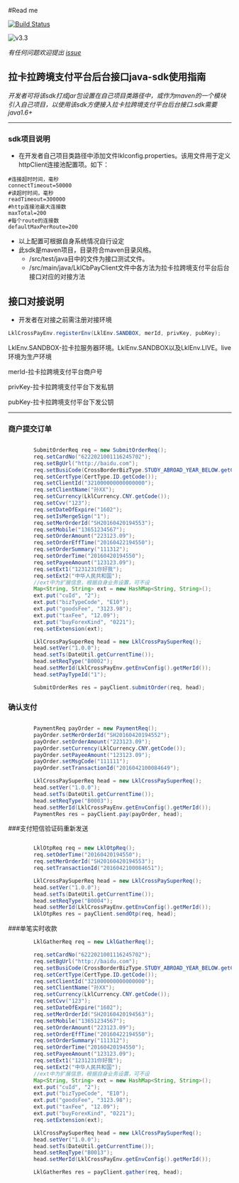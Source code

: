 #Read me

[![Build Status](https://travis-ci.org/LklCBPay/javasdk.svg?branch=master)](https://travis-ci.org/lklcrossboard/javasdk)

![v3.3](https://img.shields.io/badge/Version-v3.4-blue.svg)

*有任何问题欢迎提出 [issue](https://github.com/lklcrossboard/javasdk/issues)*

## 拉卡拉跨境支付平台后台接口java-sdk使用指南
*开发者可将该sdk打成jar包设置在自己项目类路径中，或作为maven的一个模块引入自己项目，以使用该sdk方便接入拉卡拉跨境支付平台后台接口.sdk需要java1.6+*

----
### sdk项目说明
* 在开发者自己项目类路径中添加文件lklconfig.properties。该用文件用于定义httpClient连接池配置项。如下：

``` 
#连接超时时间，毫秒
connectTimeout=50000
#读超时时间，毫秒
readTimeout=300000
#http连接池最大连接数
maxTotal=200
#每个route的连接数
defaultMaxPerRoute=200
```
* 以上配置可根据自身系统情况自行设定
* 此sdk是maven项目，目录符合maven目录风格。
   * /src/test/java目中的文件为接口测试文件。
   * /src/main/java/LklCbPayClient文件中各方法为拉卡拉跨境支付平台后台接口对应的对接方法


## 接口对接说明
* 开发者在对接之前需注册对接环境

```java
LklCrossPayEnv.registerEnv(LklEnv.SANDBOX, merId, privKey, pubKey);
```
LklEnv.SANDBOX-拉卡拉服务器环境。LklEnv.SANDBOX以及LklEnv.LIVE。live环境为生产环境

merId-拉卡拉跨境支付平台商户号

privKey-拉卡拉跨境支付平台下发私钥

pubKey-拉卡拉跨境支付平台下发公钥

---

### 商户提交订单

```java

		SubmitOrderReq req = new SubmitOrderReq();
        req.setCardNo("6222021001116245702");
        req.setBgUrl("http://baidu.com");
        req.setBusiCode(CrossBorderBizType.STUDY_ABROAD_YEAR_BELOW.getCode());
        req.setCertType(CertType.ID.getCode());
        req.setClientId("321000000000000000");
        req.setClientName("孙XX");
        req.setCurrency(LklCurrency.CNY.getCode());
        req.setCvv("123");
        req.setDateOfExpire("1602");
        req.setIsMergeSign("1");
        req.setMerOrderId("SH20160420194553");
        req.setMobile("13651234567");
        req.setOrderAmount("223123.09");
        req.setOrderEffTime("20160422194550");
        req.setOrderSummary("111312");
        req.setOrderTime("20160420194550");
        req.setPayeeAmount("123123.09");
        req.setExt1("1231231你好我");
        req.setExt2("中华人民共和国");
        //ext中为扩展信息，根据自身业务设置，可不设
        Map<String, String> ext = new HashMap<String, String>();
        ext.put("cuId", "2");
        ext.put("bizTypeCode", "E10");
        ext.put("goodsFee", "3123.98");
        ext.put("taxFee", "12.09");
        ext.put("buyForexKind", "0221");
        req.setExtension(ext);

        LklCrossPaySuperReq head = new LklCrossPaySuperReq();
        head.setVer("1.0.0");
        head.setTs(DateUtil.getCurrentTime());
        head.setReqType("B0002");
        head.setMerId(LklCrossPayEnv.getEnvConfig().getMerId());
        head.setPayTypeId("1");

        SubmitOrderRes res = payClient.submitOrder(req, head);
```


### 确认支付


```java

		PaymentReq payOrder = new PaymentReq();
        payOrder.setMerOrderId("SH20160420194552");
        payOrder.setOrderAmount("223123.09");
        payOrder.setCurrency(LklCurrency.CNY.getCode());
        payOrder.setPayeeAmount("123123.09");
        payOrder.setMsgCode("111111");
        payOrder.setTransactionId("2016042100084649");

        LklCrossPaySuperReq head = new LklCrossPaySuperReq();
        head.setVer("1.0.0");
        head.setTs(DateUtil.getCurrentTime());
        head.setReqType("B0003");
        head.setMerId(LklCrossPayEnv.getEnvConfig().getMerId());
        PaymentRes res = payClient.pay(payOrder, head);
```

###支付短信验证码重新发送

```java

 		LklOtpReq req = new LklOtpReq();
        req.setOderTime("20160420194550");
        req.setMerOrderId("SH20160420194553");
        req.setTransactionId("2016042100084651");

        LklCrossPaySuperReq head = new LklCrossPaySuperReq();
        head.setVer("1.0.0");
        head.setTs(DateUtil.getCurrentTime());
        head.setReqType("B0004");
        head.setMerId(LklCrossPayEnv.getEnvConfig().getMerId());
        LklOtpRes res = payClient.sendOtp(req, head);
```

###单笔实时收款

```java
		LklGatherReq req = new LklGatherReq();

        req.setCardNo("6222021001116245702");
        req.setBgUrl("http://baidu.com");
        req.setBusiCode(CrossBorderBizType.STUDY_ABROAD_YEAR_BELOW.getCode());
        req.setCertType(CertType.ID.getCode());
        req.setClientId("321000000000000000");
        req.setClientName("孙XX");
        req.setCurrency(LklCurrency.CNY.getCode());
        req.setCvv("123");
        req.setDateOfExpire("1602");
        req.setMerOrderId("SH20160420194563");
        req.setMobile("13651234567");
        req.setOrderAmount("223123.09");
        req.setOrderEffTime("20160422194550");
        req.setOrderSummary("111312");
        req.setOrderTime("20160420194550");
        req.setPayeeAmount("123123.09");
        req.setExt1("1231231你好我");
        req.setExt2("中华人民共和国");
        //ext中为扩展信息，根据自身业务设置，可不设
        Map<String, String> ext = new HashMap<String, String>();
        ext.put("cuId", "2");
        ext.put("bizTypeCode", "E10");
        ext.put("goodsFee", "3123.98");
        ext.put("taxFee", "12.09");
        ext.put("buyForexKind", "0221");
        req.setExtension(ext);

        LklCrossPaySuperReq head = new LklCrossPaySuperReq();
        head.setVer("1.0.0");
        head.setTs(DateUtil.getCurrentTime());
        head.setReqType("B0013");
        head.setMerId(LklCrossPayEnv.getEnvConfig().getMerId());

        LklGatherRes res = payClient.gather(req, head);
```

